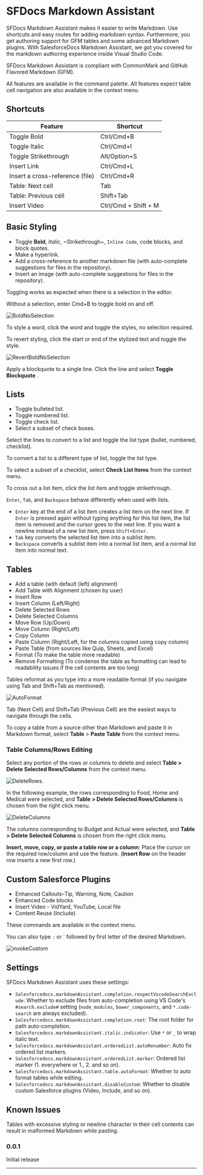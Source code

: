 # SFDocs Markdown Assistant

SFDocs Markdown Assistant makes it easier to write Markdown. Use shortcuts and easy routes for adding markdown syntax. Furthermore, you get authoring support for GFM tables and some advanced Markdown plugins. With SalesforceDocs Markdown Assistant, we got you covered for the markdown authoring experience inside Visual Studio Code.

SFDocs Markdown Assistant is compliant with CommonMark and GitHub Flavored Markdown (GFM).

All features are available in the command palette. All features expect table cell navigation are also available in the context menu.

## Shortcuts

| Feature                        | Shortcut     |
| ------------------------------ | ------------ |
| Toggle Bold                    | Ctrl/Cmd+B   |
| Toggle Italic                  | Ctrl/Cmd+I   |
| Toggle Strikethrough           | Alt/Option+S |
| Insert Link              | Ctrl/Cmd+L   |
| Insert a cross-reference (file) | Ctrl/Cmd+R   |
| Table: Next cell               | Tab          |
| Table: Previous cell           | Shift+Tab    |
| Insert Video                   | Ctrl/Cmd + Shift + M |

## Basic Styling

-   Toggle **Bold**, _Italic_, ~Strikethrough~, `Inline Code`, code blocks, and block quotes.
-   Make a hyperlink.
-   Add a cross-reference to another markdown file (with auto-complete suggestions for files in the repository).
-   Insert an image (with auto-complete suggestions for files in the repository).

Toggling works as expected when there is a selection in the editor.

Without a selection, enter Cmd+B to toggle bold on and off.

![BoldNoSelection](https://github.com/forcedotcom/sfdocs-vscode/blob/master/vscode-markdown-assistant/images/BoldNoSel.gif?raw=true)

To style a word, click the word and toggle the styles, no selection required.

To revert styling, click the start or end of the stylized text and toggle the style.
   
![RevertBoldNoSelection](https://github.com/forcedotcom/sfdocs-vscode/blob/master/vscode-markdown-assistant/images/BeforeBoldStartPattern.gif?raw=true)

Apply a blockquote to a single line. Click the line and select **Toggle Blockquote** .

## Lists

-   Toggle bulleted list.
-   Toggle numbered list.
-   Toggle check list.
-   Select a subset of check boxes.

Select the lines to convert to a list and toggle the list type (bullet, numbered, checklist).

To convert a list to a different type of list, toggle the list type.

To select a subset of a checklist, select **Check List Items** from the context menu.

To cross out a list item, click the list item and toggle strikethrough.

`Enter`, `Tab`, and `Backspace` behave differently when used with lists.
- `Enter` key at the end of a list item creates a list item on the next line. If `Enter` is pressed again without typing anything for this list item, the list item is removed and the cursor goes to the next line. If you want a newline instead of a new list item, press `Shift+Enter`.
- `Tab` key converts the selected list item into  a sublist item.
- `Backspace` converts a sublist item into a normal list item, and a normal list item into normal text.
  

  
## Tables

-   Add a table (with default (left) alignment)
-   Add Table with Alignment (chosen by user)
-   Insert Row
-   Insert Column (Left/Right)
-   Delete Selected Rows
-   Delete Selected Columns
-   Move Row (Up/Down)
-   Move Column (Right/Left)
-   Copy Column
-   Paste Column (Right/Left, for the columns copied using copy column)
-   Paste Table (from sources like Quip, Sheets, and Excel)
-   Format (To make the table more readable)
-   Remove Formatting (To condense the table as formatting can lead to readability issues if the cell contents are too long)

Tables reformat as you type into a more readable format (if you navigate using Tab and Shift+Tab as mentioned).

![AutoFormat](https://github.com/forcedotcom/sfdocs-vscode/blob/master/vscode-markdown-assistant/images/Autoformat.gif?raw=true)

Tab (Next Cell) and Shift+Tab (Previous Cell) are the easiest ways to navigate through the cells.

To copy a table from a source other than Markdown and paste it in Markdown format, select **Table** > **Paste Table** from the context menu.
  
### Table Columns/Rows Editing

Select any portion of the rows or columns to delete and select **Table > Delete Selected Rows/Columns** from the context menu.

![DeleteRows](https://github.com/forcedotcom/sfdocs-vscode/blob/master/vscode-markdown-assistant/images/DeleteRows.gif?raw=true). 

In the following example, the rows corresponding to Food, Home and Medical were selected, and **Table > Delete Selected Rows/Columns** is chosen from the right click menu.
    
![DeleteColumns](https://github.com/forcedotcom/sfdocs-vscode/blob/master/vscode-markdown-assistant/images/DeleteColumns.gif?raw=true)

The columns corresponding to Budget and Actual were selected, and **Table > Delete Selected Columns** is chosen from the right click menu.
  
**Insert, move, copy, or paste a table row or a column**: Place the cursor on the required row/column and use the feature. (**Insert Row** on the header row inserts a new first row.)

## Custom Salesforce Plugins

-   Enhanced Callouts–Tip, Warning, Note, Caution
-   Enhanced Code blocks
-   Insert Video - VidYard, YouTube, Local file
-   Content Reuse (Include)

These commands are available in the context menu.

You can also type `:` or ` followed by first letter of the desired Markdown.

![invokeCustom](https://github.com/forcedotcom/sfdocs-vscode/blob/master/vscode-markdown-assistant/images/invokeCustom.gif?raw=true)

## Settings

SFDocs Markdown Assistant uses these settings:

-   `Salesforcedocs.markdownAssistant.completion.respectVscodeSearchExclude`: Whether to exclude files from auto-completion using VS Code's `#search.exclude#` setting (`node_modules`, `bower_components`, and `*.code-search` are always excluded).
-   `Salesforcedocs.markdownAssistant.completion.root`: The root folder for path auto-completion.
-   `Salesforcedocs.markdownAssistant.italic.indicator`: Use `*` or `_` to wrap italic text.
-   `Salesforcedocs.markdownAssistant.orderedList.autoRenumber`: Auto fix ordered list markers.
-   `Salesforcedocs.markdownAssistant.orderedList.marker`: Ordered list marker (1. everywhere or 1., 2. and so on).
-   `Salesforcedocs.markdownAssistant.table.autoFormat`: Whether to auto format tables while editing.
-   `Salesforcedocs.markdownAssistant.disableCustom`: Whether to disable custom Salesforce plugins (Video, Include, and so on).

## Known Issues

Tables with excessive styling or newline character in their cell contents can result in malformed Markdown while pasting.

<!-- ## Release Notes -->

<!-- Users appreciate release notes as you update your extension. -->

### 0.0.1

Initial release

---

